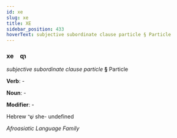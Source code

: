 ```yaml
---
id: xe
slug: xe
title: XE
sidebar_position: 433
hoverText: subjective subordinate clause particle § Particle
---
```


### xe&emsp;<span kind="abugida">ɋɿ</span>

*subjective subordinate clause particle* **§** Particle

**Verb**: -

**Noun**: -

**Modifier**: -

Hebrew שֶׁ־ she- undefined

*Afroasiatic Language Family*